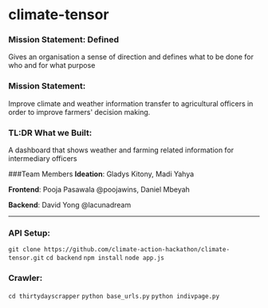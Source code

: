 # climate-tensor

### Mission Statement: Defined
Gives an organisation a sense of direction and defines what to be done for who and for what purpose

### Mission Statement:
Improve climate and weather information transfer to agricultural officers in order to improve farmers' decision making.

### TL:DR What we Built:

A dashboard that shows weather and farming related information for intermediary officers 

###Team Members
**Ideation**: Gladys Kitony, Madi Yahya

**Frontend**: Pooja Pasawala @poojawins, Daniel Mbeyah

**Backend**: David Yong @lacunadream

--------
### API Setup:
```git clone https://github.com/climate-action-hackathon/climate-tensor.git```
```cd backend```
```npm install```
```node app.js```

### Crawler:
```cd thirtydayscrapper```
```python base_urls.py```
```python indivpage.py```
